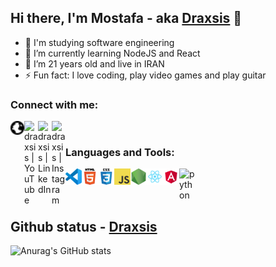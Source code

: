 ## Hi there, I'm Mostafa - aka [Draxsis][website] 👋 

- 🔭 I'm studying software engineering
- 🌱 I’m currently learning NodeJS and React
- 👯 I’m 21 years old and live in IRAN 
- ⚡ Fun fact: I love coding, play video games and play guitar

### Connect with me:

[<img align="left" alt="draxsis" width="22px" src="https://raw.githubusercontent.com/iconic/open-iconic/master/svg/globe.svg" />][website]
[<img align="left" alt="draxsis | YouTube" width="22px" src="https://cdn.jsdelivr.net/npm/simple-icons@v3/icons/youtube.svg" />][youtube]
[<img align="left" alt="draxsis | LinkedIn" width="22px" src="https://cdn.jsdelivr.net/npm/simple-icons@v3/icons/linkedin.svg" />][linkedin]
[<img align="left" alt="draxsis | Instagram" width="22px" src="https://cdn.jsdelivr.net/npm/simple-icons@v3/icons/instagram.svg" />][instagram]

<br />

### Languages and Tools:

<img align="left" alt="Visual Studio Code" width="26px" src="https://raw.githubusercontent.com/github/explore/80688e429a7d4ef2fca1e82350fe8e3517d3494d/topics/visual-studio-code/visual-studio-code.png" />
<img align="left" alt="HTML5" width="26px" src="https://raw.githubusercontent.com/github/explore/80688e429a7d4ef2fca1e82350fe8e3517d3494d/topics/html/html.png" />
<img align="left" alt="CSS3" width="26px" src="https://raw.githubusercontent.com/github/explore/80688e429a7d4ef2fca1e82350fe8e3517d3494d/topics/css/css.png" />
<img align="left" alt="JavaScript" width="26px" src="https://raw.githubusercontent.com/github/explore/80688e429a7d4ef2fca1e82350fe8e3517d3494d/topics/javascript/javascript.png" />
<img align="left" alt="SQL" width="26px" src="https://raw.githubusercontent.com/github/explore/80688e429a7d4ef2fca1e82350fe8e3517d3494d/topics/nodejs/nodejs.png" />
<img align="left" alt="GitHub" width="26px" src="https://raw.githubusercontent.com/github/explore/78df643247d429f6cc873026c0622819ad797942/topics/react/react.png" />
<img align="left" alt="Terminal" width="26px" src="https://raw.githubusercontent.com/github/explore/80688e429a7d4ef2fca1e82350fe8e3517d3494d/topics/angular/angular.png" /> 
<img align="left" alt="python" width="26px" src="https://raw.githubusercontent.com/github/explore/80688e429a7d4ef2fca1e82350fe8e3517d3494d/topics/expressjs/expressjs.png" />

<br />
<br />
<br />

## Github status - [Draxsis][website] 

![Anurag's GitHub stats](https://github-readme-stats.vercel.app/api?username=Draxsis&show_icons=true&theme=radical)

[website]: https://github.com/draxsis
[youtube]: https://www.youtube.com/channel/UCg_NcEF_d8SV12XE9licP6g
[instagram]: https://instagram.com/mostafa.koolabadi
[linkedin]: https://linkedin.com/in/draxsis
